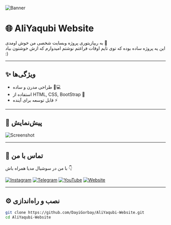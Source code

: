 ![Banner](https://s6.uupload.ir/files/aliyaqubi-banner_4z9b.png)
# 🌐 AliYaqubi Website

به ریپازیتوری پروژه وبسایت شخصی من خوش اومدی 🚀  
این یه پروژه ساده بوده که توی تایم اوقات فراغتم نوشتم امیدوارم که ازش خوشتون بیاد :)

---

## ✨ ویژگی‌ها
- طراحی مدرن و ساده 📱💻
- استفاده از HTML, CSS, BootStrap 🎨
- قابل توسعه برای آینده ⚡

---

## 📸 پیش‌نمایش
![Screenshot](https://s6.uupload.ir/files/screenshot_(250)_htwr.png)

---

## 🔗 تماس با من
با من در سوشیال مدیا همراه باش 👇  

[![Instagram](https://img.shields.io/badge/Instagram-%23E4405F?style=for-the-badge&logo=instagram&logoColor=white)](https://www.instagram.com/aliyaqubi88/)
[![Telegram](https://img.shields.io/badge/Telegram-%230088CC?style=for-the-badge&logo=telegram&logoColor=white)](https://t.me/dayigorbay)
[![YouTube](https://img.shields.io/badge/YouTube-%23FF0000?style=for-the-badge&logo=youtube&logoColor=white)](https://www.youtube.com/@DayiGorbay13/)
[![Website](https://img.shields.io/badge/Website-%2300BFA5?style=for-the-badge&logo=google-chrome&logoColor=white)](https://maliyaqubi.ir/)

---

## ⚙️ نصب و راه‌اندازی
```bash
git clone https://github.com/DayiGorbay/AliYaqubi-Website.git
cd AliYaqubi-Website